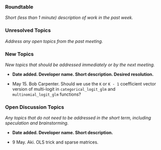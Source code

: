 ### Roundtable
_Short (less than 1 minute) description of work in the past week._

### Unresolved Topics
_Address any open topics from the past meeting._

### New Topics

_New topics that should be addressed immediately or by the next meeting._

* __Date added. Developer name.  Short description.  Desired resolution.__

* May 15. Bob Carpenter.  Should we use the `K` or `K - 1` coefficient vector version of multi-logit in `categorical_logit_glm` and `multinomial_logit_glm` functions?

### Open Discussion Topics

_Any topics that do not need to be addressed in the short term,
including speculation and brainstorming._

* __Date added. Developer name.  Short description.__

* 9 May. Aki. OLS trick and sparse matrices.
